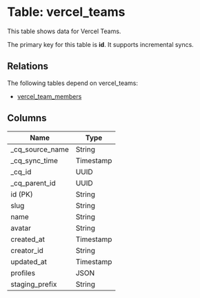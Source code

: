 # Table: vercel_teams

This table shows data for Vercel Teams.

The primary key for this table is **id**.
It supports incremental syncs.
## Relations

The following tables depend on vercel_teams:
  - [vercel_team_members](vercel_team_members)

## Columns

| Name          | Type          |
| ------------- | ------------- |
|_cq_source_name|String|
|_cq_sync_time|Timestamp|
|_cq_id|UUID|
|_cq_parent_id|UUID|
|id (PK)|String|
|slug|String|
|name|String|
|avatar|String|
|created_at|Timestamp|
|creator_id|String|
|updated_at|Timestamp|
|profiles|JSON|
|staging_prefix|String|